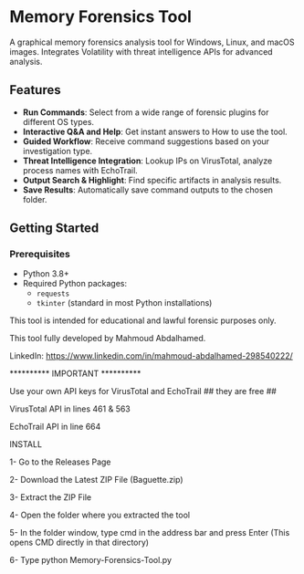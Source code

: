 # Memory Forensics Tool

A graphical memory forensics analysis tool for Windows, Linux, and macOS images. Integrates Volatility with threat intelligence APIs for advanced analysis.

## Features

- **Run Commands**: Select from a wide range of forensic plugins for different OS types.
- **Interactive Q&A and Help**: Get instant answers to How to use the tool.
- **Guided Workflow**: Receive command suggestions based on your investigation type.
- **Threat Intelligence Integration**: Lookup IPs on VirusTotal, analyze process names with EchoTrail.
- **Output Search & Highlight**: Find specific artifacts in analysis results.
- **Save Results**: Automatically save command outputs to the chosen folder.

## Getting Started

### Prerequisites

- Python 3.8+
- Required Python packages:
  - `requests`
  - `tkinter` (standard in most Python installations)


This tool is intended for educational and lawful forensic purposes only.


This tool fully developed by Mahmoud Abdalhamed.

LinkedIn: 
https://www.linkedin.com/in/mahmoud-abdalhamed-298540222/


********** IMPORTANT **********

Use your own API keys for VirusTotal and EchoTrail   ## they are free ##


VirusTotal API in lines 461 & 563 

EchoTrail API in line 664





INSTALL 

1- Go to the Releases Page

2- Download the Latest ZIP File (Baguette.zip)

3- Extract the ZIP File

4- Open the folder where you extracted the tool

5- In the folder window, type cmd in the address bar and press Enter
(This opens CMD directly in that directory)

6- Type  python Memory-Forensics-Tool.py






